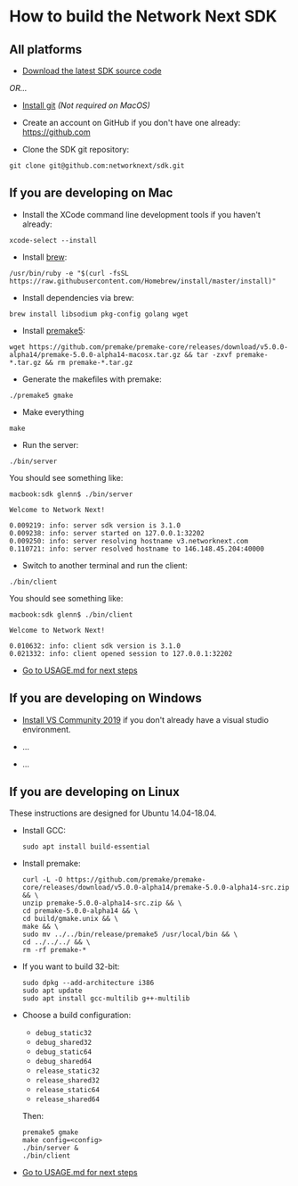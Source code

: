 # How to build the Network Next SDK

## All platforms

* [Download the latest SDK source code](https://github.com/networknext/sdk/archive/master.zip)

_OR..._

* [Install git](https://git-scm.com/) _(Not required on MacOS)_

* Create an account on GitHub if you don't have one already: https://github.com

* Clone the SDK git repository: 
```
git clone git@github.com:networknext/sdk.git
```

## If you are developing on Mac

* Install the XCode command line development tools if you haven't already:
```
xcode-select --install
```

* Install [brew](https://brew.sh):
```
/usr/bin/ruby -e "$(curl -fsSL https://raw.githubusercontent.com/Homebrew/install/master/install)"
```

* Install dependencies via brew:
```
brew install libsodium pkg-config golang wget
```

* Install [premake5](https://premake.github.io/download.html):
```
wget https://github.com/premake/premake-core/releases/download/v5.0.0-alpha14/premake-5.0.0-alpha14-macosx.tar.gz && tar -zxvf premake-*.tar.gz && rm premake-*.tar.gz
```

* Generate the makefiles with premake:
```
./premake5 gmake
```

* Make everything
```
make
```

* Run the server:
```
./bin/server
```
You should see something like:
```
macbook:sdk glenn$ ./bin/server

Welcome to Network Next!

0.009219: info: server sdk version is 3.1.0
0.009238: info: server started on 127.0.0.1:32202
0.009250: info: server resolving hostname v3.networknext.com
0.110721: info: server resolved hostname to 146.148.45.204:40000
```

* Switch to another terminal and run the client:
```
./bin/client
```
You should see something like:
```
macbook:sdk glenn$ ./bin/client

Welcome to Network Next!

0.010632: info: client sdk version is 3.1.0
0.021332: info: client opened session to 127.0.0.1:32202
```

* [Go to USAGE.md for next steps](https://github.com/networknext/sdk/blob/master/USAGE.md)

## If you are developing on Windows

* [Install VS Community 2019](https://visualstudio.microsoft.com/vs/community/) if you don't already have a visual studio environment.

* ...

* ...

## If you are developing on Linux

These instructions are designed for Ubuntu 14.04-18.04.

* Install GCC:

   ```shell
   sudo apt install build-essential
   ```

* Install premake:

   ```shell
   curl -L -O https://github.com/premake/premake-core/releases/download/v5.0.0-alpha14/premake-5.0.0-alpha14-src.zip && \
   unzip premake-5.0.0-alpha14-src.zip && \
   cd premake-5.0.0-alpha14 && \
   cd build/gmake.unix && \
   make && \
   sudo mv ../../bin/release/premake5 /usr/local/bin && \
   cd ../../../ && \
   rm -rf premake-*
   ```

* If you want to build 32-bit:
   ```shell
   sudo dpkg --add-architecture i386
   sudo apt update
   sudo apt install gcc-multilib g++-multilib
   ```

* Choose a build configuration:
   - `debug_static32`
   - `debug_shared32`
   - `debug_static64`
   - `debug_shared64`
   - `release_static32`
   - `release_shared32`
   - `release_static64`
   - `release_shared64`

   Then:

    ```shell
    premake5 gmake
    make config=<config>
    ./bin/server &
    ./bin/client
    ```

* [Go to USAGE.md for next steps](https://github.com/networknext/sdk/blob/master/USAGE.md)
